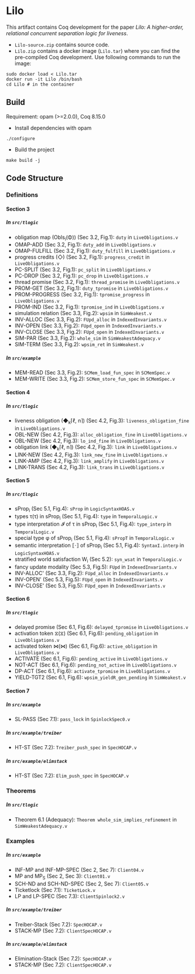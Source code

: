 # Lilo
This artifact contains Coq development for the paper *Lilo: A higher-order, relational concurrent separation logic
for liveness*.
- `Lilo-source.zip` contains source code.
- `Lilo.zip` contains a docker image (`Lilo.tar`) where you can find the pre-compiled Coq development.
Use following commands to run the image:
```
sudo docker load < Lilo.tar
docker run -it Lilo /bin/bash
cd Lilo # in the container
```

## Build
Requirement: opam (>=2.0.0), Coq 8.15.0
- Install dependencies with opam
```
./configure
```
- Build the project
```
make build -j
```

## Code Structure
### Definitions
#### Section 3
##### In `src/tlogic`
- obligation map (Obls<sub>i</sub>(Φ)) (Sec 3.2, Fig.1): `duty` in `LiveObligations.v`
- OMAP-ADD (Sec 3.2, Fig.1): `duty_add` in `LiveObligations.v`
- OMAP-FULFILL (Sec 3.2, Fig.1): `duty_fulfill` in `LiveObligations.v`
- progress credits (◇) (Sec 3.2, Fig.1): `progress_credit` in `LiveObligations.v`
- PC-SPLIT (Sec 3.2, Fig.1): `pc_split` in `LiveObligations.v`
- PC-DROP (Sec 3.2, Fig.1): `pc_drop` in `LiveObligations.v`
- thread promise (Sec 3.2, Fig.1): `thread_promise` in `LiveObligations.v`
- PROM-GET (Sec 3.2, Fig.1): `duty_tpromise` in `LiveObligations.v`
- PROM-PROGRESS (Sec 3.2, Fig.1): `tpromise_progress` in `LiveObligations.v`
- PROM-IND (Sec 3.2, Fig.1): `tpromise_ind` in `LiveObligations.v`
- simulation relation (Sec 3.3, Fig.2): `wpsim` in `SimWeakest.v`
- INV-ALLOC (Sec 3.3, Fig.2): `FUpd_alloc` in `IndexedInvariants.v`
- INV-OPEN (Sec 3.3, Fig.2): `FUpd_open` in `IndexedInvariants.v`
- INV-CLOSE (Sec 3.3, Fig.2): `FUpd_open` in `IndexedInvariants.v`
- SIM-PAR (Sec 3.3, Fig.2): `whole_sim` in `SimWeakestAdequacy.v`
- SIM-TERM (Sec 3.3, Fig.2): `wpsim_ret` in `SimWeakest.v`
##### In `src/example`
- MEM-READ (Sec 3.3, Fig.2): `SCMem_load_fun_spec` in `SCMemSpec.v`
- MEM-WRITE (Sec 3.3, Fig.2): `SCMem_store_fun_spec` in `SCMemSpec.v`

#### Section 4
##### In `src/tlogic`
- liveness obligation (◆<sub>k</sub>⌈ℓ, n⌉) (Sec 4.2, Fig.3): `liveness_obligation_fine` in `LiveObligations.v`
- OBL-NEW (Sec 4.2, Fig.3): `alloc_obligation_fine` in `LiveObligations.v`
- OBL-NEW (Sec 4.2, Fig.3): `lo_ind_fine` in `LiveObligations.v`
- obligation link (◆<sub>k</sub>⌈ℓ, n⌉) (Sec 4.2, Fig.3): `link` in `LiveObligations.v`
- LINK-NEW (Sec 4.2, Fig.3): `link_new_fine` in `LiveObligations.v`
- LINK-AMP (Sec 4.2, Fig.3): `link_amplify` in `LiveObligations.v`
- LINK-TRANS (Sec 4.2, Fig.3): `link_trans` in `LiveObligations.v`

#### Section 5
##### In `src/tlogic`
- sProp<sub>i</sub> (Sec 5.1, Fig.4): `sProp` in `LogicSyntaxHOAS.v`
- types &#964;(τ) in sProp<sub>i</sub> (Sec 5.1, Fig.4): `type` in `TemporalLogic.v`
- type interpretation 𝓘 of τ in sProp<sub>i</sub> (Sec 5.1, Fig.4): `type_interp` in `TemporalLogic.v`
- special type φ of sProp<sub>i</sub> (Sec 5.1, Fig.4): `sPropT` in `TemporalLogic.v`
- semantic interpretation ⟦⋅⟧ of sProp<sub>i</sub> (Sec 5.1, Fig.4): `SyntaxI.interp` in `LogicSyntaxHOAS.v`
- stratified world satisfaction W<sub>i</sub> (Sec 5.2): `syn_wsat` in `TemporalLogic.v`
- fancy update modality (Sec 5.3, Fig.5): `FUpd` in `IndexedInvariants.v`
- INV-ALLOC' (Sec 3.3, Fig.2): `FUpd_alloc` in `IndexedInvariants.v`
- INV-OPEN' (Sec 5.3, Fig.5): `FUpd_open` in `IndexedInvariants.v`
- INV-CLOSE' (Sec 5.3, Fig.5): `FUpd_open` in `IndexedInvariants.v`

#### Section 6
##### In `src/tlogic`
- delayed promise (Sec 6.1, Fig.6): `delayed_tpromise` in `LiveObligations.v`
- activation token &#10710;(⧖) (Sec 6.1, Fig.6): `pending_obligation` in `LiveObligations.v`
- activated token &#8904;(⋈) (Sec 6.1, Fig.6): `active_obligation` in `LiveObligations.v`
- ACTIVATE (Sec 6.1, Fig.6): `pending_active` in `LiveObligations.v`
- NOT-ACT (Sec 6.1, Fig.6): `pending_not_active` in `LiveObligations.v`
- DP-ACT (Sec 6.1, Fig.6): `activate_tpromise` in `LiveObligations.v`
- YIELD-TGT2 (Sec 6.1, Fig.6): `wpsim_yieldR_gen_pending` in `SimWeakest.v`

#### Section 7
##### In `src/example`
<!-- - SL-UPDATE (Sec 7.1): `update_isSpinlock` in `SpinlockSpecUpdate.v` -->
- SL-PASS (Sec 7.1): `pass_lock` in `SpinlockSpec0.v`
##### In `src/example/treiber`
- HT-ST (Sec 7.2): `Treiber_push_spec` in `SpecHOCAP.v`
##### In `src/example/elimstack`
- HT-ST (Sec 7.2): `Elim_push_spec` in `SpecHOCAP.v`
  
### Theorems
##### In `src/tlogic`
- Theorem 6.1 (Adequacy): `Theorem whole_sim_implies_refinement` in `SimWeakestAdequacy.v`

### Examples
##### In `src/example`
- INF-MP and INF-MP-SPEC (Sec 2, Sec 7): `Client04.v`
- MP and MP<sub>S</sub> (Sec 2, Sec 3): `Client01.v`
- SCH-ND and SCH-ND-SPEC (Sec 2, Sec 7): `Client05.v`
- Ticketlock (Sec 7.1): `TicketLock.v`
- LP and LP-SPEC (Sec 7.3): `ClientSpinlock2.v`
##### In `src/example/treiber`
- Treiber-Stack (Sec 7.2): `SpecHOCAP.v`
- STACK-MP (Sec 7.2): `ClientSpecHOCAP.v`
##### In `src/example/elimstack`
- Elimination-Stack (Sec 7.2): `SpecHOCAP.v`
- STACK-MP (Sec 7.2): `ClientSpecHOCAP.v`